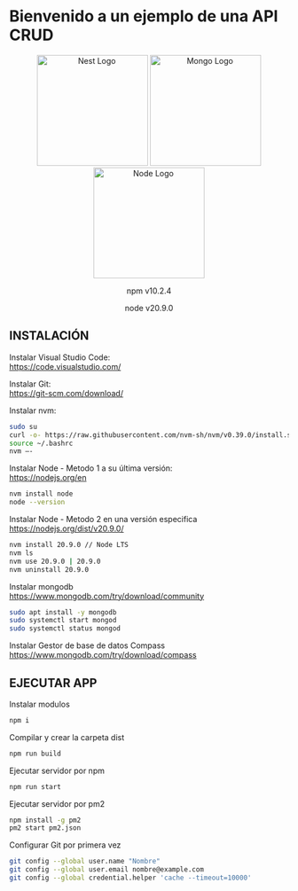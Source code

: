 <h1>Bienvenido a un ejemplo de una API CRUD</h1>

<p align="center">
  <a href="http://nestjs.com/" target="_blank"><img src="https://nestjs.com/img/logo-small.svg" width="200" alt="Nest Logo" /></a>
  <a href="https://www.mongodb.com/try/download/community-kubernetes-operator" target="_blank"><img src="https://www.pngall.com/wp-content/uploads/13/Mongodb-PNG-Image-HD.png" width="200" alt="Mongo Logo" /></a>
  <a href="https://nodejs.org/en" target="_blank"><img src="https://upload.wikimedia.org/wikipedia/commons/thumb/d/d9/Node.js_logo.svg/590px-Node.js_logo.svg.png" width="200" alt="Node Logo" /></a>
</p>

<p align="center">npm v10.2.4</p>
<p align="center">node v20.9.0</p>


## INSTALACIÓN

Instalar Visual Studio Code: <br>
<a href="https://code.visualstudio.com/" target="_blank">https://code.visualstudio.com/</a>

Instalar Git: <br>
<a href="https://git-scm.com/download/" target="_blank">https://git-scm.com/download/</a>

Instalar nvm: <br>
```bash
sudo su
curl -o- https://raw.githubusercontent.com/nvm-sh/nvm/v0.39.0/install.sh | bash
source ~/.bashrc
nvm –-
```

Instalar Node - Metodo 1 a su última versión: <br>
<a href="https://nodejs.org/en" target="_blank">https://nodejs.org/en</a>
```bash
nvm install node
node --version
```

Instalar Node - Metodo 2 en una versión especifica <br>
<a href="https://nodejs.org/dist/v20.9.0/" target="_blank">https://nodejs.org/dist/v20.9.0/</a>
```bash
nvm install 20.9.0 // Node LTS
nvm ls
nvm use 20.9.0 | 20.9.0
nvm uninstall 20.9.0
```

Instalar mongodb <br>
<a href="https://fastdl.mongodb.org/windows/mongodb-windows-x86_64-7.0.4-signed.msi" target="_blank">https://www.mongodb.com/try/download/community</a>
```bash
sudo apt install -y mongodb
sudo systemctl start mongod
sudo systemctl status mongod
```

Instalar Gestor de base de datos Compass <br>
<a href="https://downloads.mongodb.com/compass/mongodb-compass-1.41.0-win32-x64.exe" target="_blank">https://www.mongodb.com/try/download/compass</a>


## EJECUTAR APP

Instalar modulos
```bash
npm i
```

Compilar y crear la carpeta dist
```bash
npm run build
```

Ejecutar servidor por npm
```bash
npm run start
```

Ejecutar servidor por pm2
```bash
npm install -g pm2
pm2 start pm2.json
```

Configurar Git por primera vez
```bash
git config --global user.name "Nombre"
git config --global user.email nombre@example.com
git config --global credential.helper 'cache --timeout=10000'
```
